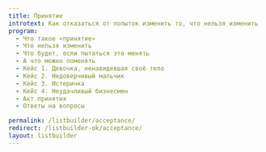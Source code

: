 ```yaml
---
title: Принятие
introtext: Как отказаться от попыток изменить то, что нельзя изменить
program:
  - Что такое «принятие»
  - Что нельзя изменить
  - Что будет, если пытаться это менять
  - А что можно поменять
  - Кейс 1. Девочка, ненавидевшая своё тело
  - Кейс 2. Недоверчивый мальчик
  - Кейс 3. Истеричка
  - Кейс 4. Неудачливый бизнесмен
  - Акт принятия
  - Ответы на вопросы

permalink: /listbuilder/acceptance/
redirect: /listbuilder-ok/acceptance/
layout: listbuilder
---
```

